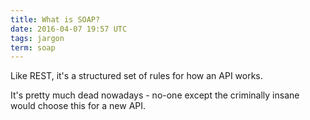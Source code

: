 ```yaml
---
title: What is SOAP?
date: 2016-04-07 19:57 UTC
tags: jargon
term: soap
---
```


Like REST, it's a structured set of rules for how an API works.

It's pretty much dead nowadays - no-one except the criminally insane would choose this for a new API.
